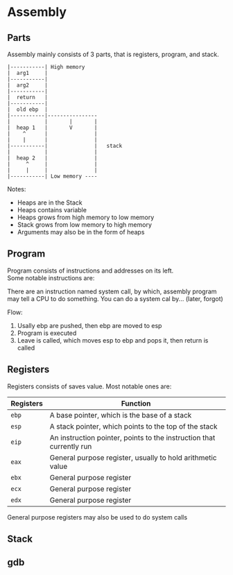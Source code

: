 # Assembly
## Parts
Assembly mainly consists of 3 parts, that is registers, program, and stack.
```
|-----------| High memory
|  arg1     |
|-----------|
|  arg2     |
|-----------|
|  return   |
|-----------|
|  old ebp  |
|-----------|----------------
|           |       |       |
|  heap 1   |       V       |
|    ^      |               |
|    |      |               |
|-----------|               |   stack
|           |               |
|  heap 2   |               |
|     ^     |               |
|     |     |               |
|-----------| Low memory ----

```
Notes:
- Heaps are in the Stack
- Heaps contains variable
- Heaps grows from high memory to low memory
- Stack grows from low memory to high memory
- Arguments may also be in the form of heaps

## Program
Program consists of instructions and addresses on its left. <br>
Some notable instructions are:

There are an instruction named system call, by which, assembly program may tell a CPU to do something. You can do a system cal by... (later, forgot)

Flow:
1. Usally ebp are pushed, then ebp are moved to esp
2. Program is executed
3. Leave is called, which moves esp to ebp and pops it, then return is called

## Registers
Registers consists of saves value. Most notable ones are:

Registers | Function
----------|-----------
`ebp`     | A base pointer, which is the base of a stack
`esp`     | A stack pointer, which points to the top of the stack
`eip`     | An instruction pointer, points to the instruction that currently run
`eax`     | General purpose register, usually to hold arithmetic value
`ebx`     | General purpose register
`ecx`     | General purpose register
`edx`     | General purpose register

General purpose registers may also be used to do system calls

## Stack


## gdb
